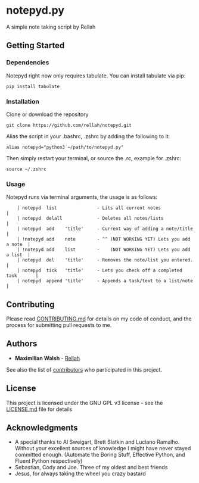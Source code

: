 # notepyd.py

A simple note taking script by Rellah

## Getting Started
 
### Dependencies

  Notepyd right now only requires tabulate.
  You can install tabulate via pip:
  
  ```
  pip install tabulate
  ```
  
### Installation

  Clone or download the repository
  
  ```
  git clone https://github.com/rellah/notepyd.git
  ```

  Alias the script in your .bashrc, .zshrc by adding the following to it:

```
alias notepyd="python3 ~/path/to/notepyd.py"
```

Then simply restart your terminal, or source the .rc, example for .zshrc:
```
source ~/.zshrc
```


### Usage

  Notepyd runs via terminal arguments, the usage is as follows:

```
    | notepyd  list               - Lits all current notes                    |
    | notepyd  delall             - Deletes all notes/lists                   |
    | notepyd  add    'title'     - Current way of adding a note/title        |
    | !notepyd add    note        - ^^ (NOT WORKING YET) Lets you add a note  |
    | !notepyd add    list        -    (NOT WORKING YET) Lets you add a list  |
    | notepyd  del    'title'     - Removes the note/list you entered.        |
    | notepyd  tick   'title'     - Lets you check off a completed task       |
    | notepyd  append 'title'     - Appends a task/text to a list/note        |
```

## Contributing

Please read [CONTRIBUTING.md](https://gist.github.com/rellah/b24679402957c63ec426) for details on my code of conduct, and the process for submitting pull requests to me.


## Authors

* **Maximilian Walsh** - [Rellah](https://github.com/rellah)

See also the list of [contributors](https://github.com/rellah/notepyd/contributors) who participated in this project.


## License

This project is licensed under the GNU GPL v3 license - see the [LICENSE.md](LICENSE.md) file for details


## Acknowledgments

* A special thanks to Al Sweigart, Brett Slatkin and Luciano Ramalho. Without your excellent sources of knowledge I might have never stayed committed enough. (Automate the Boring Stuff, Effective Python, and Fluent Python respectively)
* Sebastian, Cody and Joe. Three of my oldest and best friends
* Jesus, for always taking the wheel you crazy bastard

